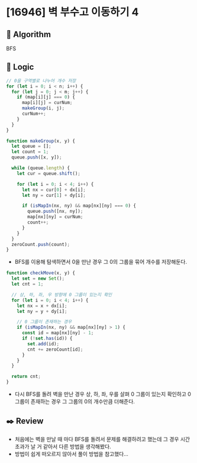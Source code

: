 # [16946] 벽 부수고 이동하기 4

## :pushpin: **Algorithm**

BFS

## :round_pushpin: **Logic**

```javascript
// 0을 구역별로 나누어 개수 저장
for (let i = 0; i < n; i++) {
  for (let j = 0; j < m; j++) {
    if (map[i][j] === 0) {
      map[i][j] = curNum;
      makeGroup(i, j);
      curNum++;
    }
  }
}

function makeGroup(x, y) {
  let queue = [];
  let count = 1;
  queue.push([x, y]);

  while (queue.length) {
    let cur = queue.shift();

    for (let i = 0; i < 4; i++) {
      let nx = cur[0] + dx[i];
      let ny = cur[1] + dy[i];

      if (isMapIn(nx, ny) && map[nx][ny] === 0) {
        queue.push([nx, ny]);
        map[nx][ny] = curNum;
        count++;
      }
    }
  }
  zeroCount.push(count);
}
```

- BFS를 이용해 탐색하면서 0을 만난 경우 그 0의 그룹을 묶어 개수를 저장해둔다.

```javascript
function checkMove(x, y) {
  let set = new Set();
  let cnt = 1;

  // 상, 하, 좌, 우 방향에 0 그룹이 있는지 확인
  for (let i = 0; i < 4; i++) {
    let nx = x + dx[i];
    let ny = y + dy[i];

    // 0 그룹이 존재하는 경우
    if (isMapIn(nx, ny) && map[nx][ny] > 1) {
      const id = map[nx][ny] - 1;
      if (!set.has(id)) {
        set.add(id);
        cnt += zeroCount[id];
      }
    }
  }

  return cnt;
}
```

- 다시 BFS를 돌려 벽을 만난 경우 상, 하, 좌, 우를 살펴 0 그룹이 있는지 확인하고 0 그룹이 존재하는 경우 그 그룹의 0의 개수만큼 더해준다.

## :black_nib: **Review**

- 처음에는 벽을 만날 때 마다 BFS를 돌려서 문제를 해결하려고 했는데 그 경우 시간 초과가 날 거 같아서 다른 방법을 생각해봤다.
- 방법이 쉽게 떠오르지 않아서 풀이 방법을 참고했다...
